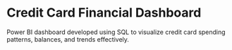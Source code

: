 # Credit Card Financial Dashboard
Power BI dashboard developed using SQL to visualize credit card spending patterns, balances, and trends effectively.
